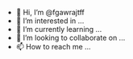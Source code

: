 - 👋 Hi, I’m @fgawrajtff
- 👀 I’m interested in ...
- 🌱 I’m currently learning ...
- 💞️ I’m looking to collaborate on ...
- 📫 How to reach me ...

<!---
fgawrajtff/fgawrajtff is a ✨ special ✨ repository because its `README.md` (this file) appears on your GitHub profile.
You can click the Preview link to take a look at your changes.
--->
